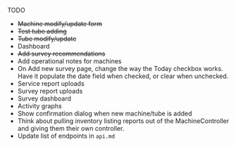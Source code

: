 TODO

* ~~Machine modify/update form~~
* ~~Test tube adding~~
* ~~Tube modify/update~~
* Dashboard
* ~~Add survey recommendations~~
* Add operational notes for machines
* On Add new survey page, change the way the Today checkbox works. Have it populate the date field when checked, or clear when unchecked.
* Service report uploads
* Survey report uploads
* Survey dashboard
* Activity graphs
* Show confirmation dialog when new machine/tube is added
* Think about pulling inventory listing reports out of the MachineController and giving them their own controller.
* Update list of endpoints in `api.md`
